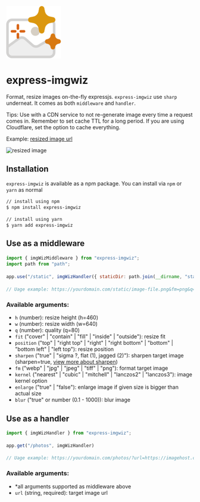 <img src="imgwiz.svg" height="140"/>

# express-imgwiz

Format, resize images on-the-fly expressjs. `express-imgwiz` use `sharp` underneat. It comes as both `middleware` and `handler`.

Tips: Use with a CDN service to not re-generate image every time a request comes in. Remember to set cache TTL for a long period. If you are using Cloudflare, set the option to cache everything.

Example: [resized image url](https://wiz.saltar.co/photos/?url=https://i.imgur.com/MBDUWNw.jpg&sharpen=true&fm=webp&h=50)

![resized image](https://wiz.saltar.co/photos/?url=https://i.imgur.com/MBDUWNw.jpg&sharpen=true&fm=webp&h=50)


## Installation

`express-imgwiz` is available as a npm package. You can install via `npm` or `yarn` as normal

```ssh
// install using npm
$ npm install express-imgwiz

// install using yarn
$ yarn add express-imgwiz
```

## Use as a middleware

```js
import { imgWizMiddleware } from "express-imgwiz";
import path from "path";

app.use("/static", imgWizHandler({ staticDir: path.join(__dirname, "static") }))

// Uage example: https://yourdomain.com/static/image-file.png&fm=png&q=80&sharpen=true
```

### Available arguments:
- `h` (number): resize height (h=460)
- `w` (number): resize width (w=640)
- `q` (number): quality (q=80)
- `fit` ("cover" | "contain" | "fill" | "inside" | "outside"): resize fit
- `position` ("top" | "right top" | "right" | "right bottom" | "bottom" | "bottom left" | "left top"): resize position
- `sharpen` ("true" | "sigma ?, flat (1), jagged (2)"): sharpen target image (sharpen=true, [view more about sharpen](https://sharp.pixelplumbing.com/en/stable/api-operation/#sharpen))
- `fm` ("webp" | "jpg" | "jpeg" | "tiff" | "png"): format target image
- `kernel` ("nearest" | "cubic" | "mitchell" | "lanczos2" | "lanczos3"): image kernel option
- `enlarge` ("true" | "false"): enlarge image if given size is bigger than actual size
- `blur` ("true" or number (0.1 - 1000)): blur image

## Use as a handler

```js
import { imgWizHandler } from "express-imgwiz";

app.get("/photos", imgWizHandler)

// Uage example: https://yourdomain.com/photos/?url=https://imagehost.com/image-file.png&fm=png&q=80&sharpen=true
```

### Available arguments:

- *all arguments supported as middleware above
- `url` (string, required): target image url